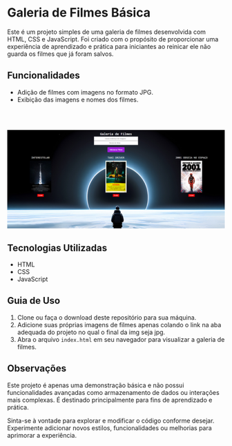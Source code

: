# Galeria de Filmes Básica

Este é um projeto simples de uma galeria de filmes desenvolvida com HTML, CSS e JavaScript. Foi criado com o propósito de proporcionar uma experiência de aprendizado e prática para iniciantes ao reinicar ele não guarda os filmes que já foram salvos.

## Funcionalidades

- Adição de filmes com imagens no formato JPG.
- Exibição das imagens e nomes dos filmes.

<br>
<br>

![Exemplo da galeria de filmes](./img/img%20do%20projetpo.png/)

## Tecnologias Utilizadas

- HTML
- CSS
- JavaScript

## Guia de Uso

1. Clone ou faça o download deste repositório para sua máquina.
2. Adicione suas próprias imagens de filmes apenas colando o link na aba adequada do projeto no qual o final da img seja jpg.
3. Abra o arquivo `index.html` em seu navegador para visualizar a galeria de filmes.

## Observações

Este projeto é apenas uma demonstração básica e não possui funcionalidades avançadas como armazenamento de dados ou interações mais complexas. É destinado principalmente para fins de aprendizado e prática.

Sinta-se à vontade para explorar e modificar o código conforme desejar. Experimente adicionar novos estilos, funcionalidades ou melhorias para aprimorar a experiência.

